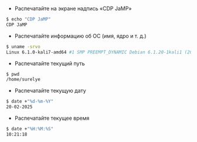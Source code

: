- Распечатайте на экране надпись «CDP JaMP»
```bash
$ echo "CDP JaMP"
CDP JaMP
```

- Распечатайте информацию об ОС (имя, ядро и т. д.)
```bash
$ uname -srvo
Linux 6.1.0-kali7-amd64 #1 SMP PREEMPT_DYNAMIC Debian 6.1.20-1kali1 (2023-03-22) GNU/Linux
```

- Распечатайте текущий путь
```bash
$ pwd
/home/surelye
```

- Распечатайте текущую дату
```bash
$ date +"%d-%m-%Y"
20-02-2025
```

- Распечатайте текущее время
```bash
$ date +"%H:%M:%S"
10:21:18
```
